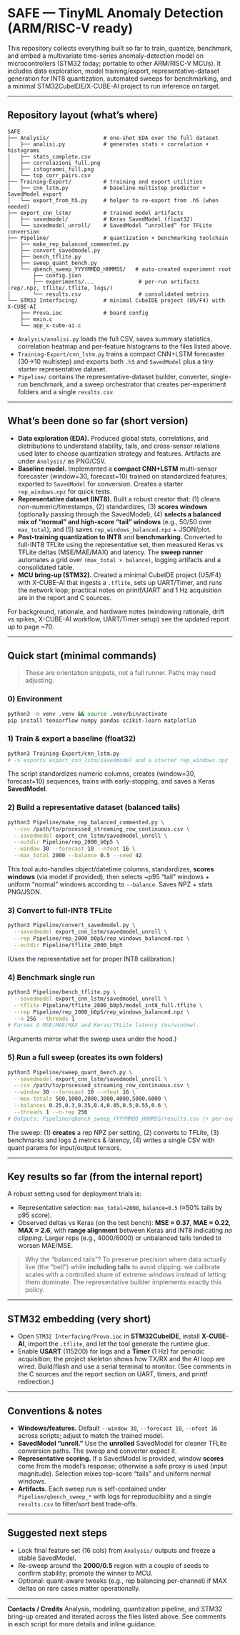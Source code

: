 # SAFE — TinyML Anomaly Detection (ARM/RISC-V ready)

This repository collects everything built so far to train, quantize, benchmark, and embed a multivariate time-series anomaly-detection model on microcontrollers (STM32 today; portable to other ARM/RISC-V MCUs). It includes data exploration, model training/export, representative-dataset generation for INT8 quantization, automated sweeps for benchmarking, and a minimal STM32CubeIDE/X-CUBE-AI project to run inference on target.

---

## Repository layout (what’s where)

```
SAFE
├── Analysis/                 # one-shot EDA over the full dataset
│   ├── analisi.py            # generates stats + correlation + histograms
│   ├── stats_completo.csv
│   ├── correlazioni_full.png
│   ├── istogrammi_full.png
│   └── top_corr_pairs.csv
├── Training-Export/          # training and export utilities
│   ├── cnn_lstm.py           # baseline multistep predictor + SavedModel export
│   └── export_from_h5.py     # helper to re-export from .h5 (when needed)
├── export_cnn_lstm/          # trained model artifacts
│   ├── savedmodel/           # Keras SavedModel (float32)
│   └── savedmodel_unroll/    # SavedModel “unrolled” for TFLite conversion
├── Pipeline/                 # quantization + benchmarking toolchain
│   ├── make_rep_balanced_commented.py
│   ├── convert_savedmodel.py
│   ├── bench_tflite.py
│   ├── sweep_quant_bench.py
│   └── qbench_sweep_YYYYMMDD_HHMMSS/   # auto-created experiment root
│       ├── config.json
│       ├── experiments/...              # per-run artifacts (rep/.npz, tflite/.tflite, logs/)
│       └── results.csv                  # consolidated metrics
└── STM32 Interfacing/        # minimal CubeIDE project (U5/F4) with X-CUBE-AI
    ├── Prova.ioc             # board config
    ├── main.c
    └── app_x-cube-ai.c
```

* `Analysis/analisi.py` loads the full CSV, saves summary statistics, correlation heatmap and per-feature histograms to the files listed above. 
* `Training-Export/cnn_lstm.py` trains a compact CNN+LSTM forecaster (30→10 multistep) and exports both `.h5` and `SavedModel` plus a tiny starter representative dataset. 
* `Pipeline/` contains the representative-dataset builder, converter, single-run benchmark, and a sweep orchestrator that creates per-experiment folders and a single `results.csv`. 

---

## What’s been done so far (short version)

* **Data exploration (EDA).** Produced global stats, correlations, and distributions to understand stability, tails, and cross-sensor relations used later to choose quantization strategy and features. Artifacts are under `Analysis/` as PNG/CSV. 
* **Baseline model.** Implemented a **compact CNN+LSTM** multi-sensor forecaster (window=30, forecast=10) trained on standardized features; exported to `SavedModel` for conversion. Creates a starter `rep_windows.npz` for quick tests. 
* **Representative dataset (INT8).** Built a robust creator that: (1) cleans non-numeric/timestamps, (2) standardizes, (3) **scores windows** (optionally passing through the SavedModel), (4) **selects a balanced mix of “normal” and high-score “tail” windows** (e.g., 50/50 over `max_total`), and (5) saves `rep_windows_balanced.npz` + JSON/plot. 
* **Post-training quantization to INT8** and **benchmarking.** Converted to full-INT8 TFLite using the representative set, then measured Keras vs TFLite deltas (MSE/MAE/MAX) and latency. The **sweep runner** automates a grid over `(max_total × balance)`, logging artifacts and a consolidated table. 
* **MCU bring-up (STM32).** Created a minimal CubeIDE project (U5/F4) with X-CUBE-AI that ingests a `.tflite`, sets up UART/Timer, and runs the network loop; practical notes on printf/UART and 1 Hz acquisition are in the report and C sources.

For background, rationale, and hardware notes (windowing rationale, drift vs spikes, X-CUBE-AI workflow, UART/Timer setup) see the updated report up to page ~70. 

---

## Quick start (minimal commands)

> These are orientation snippets, not a full runner. Paths may need adjusting.

### 0) Environment

```bash
python3 -m venv .venv && source .venv/bin/activate
pip install tensorflow numpy pandas scikit-learn matplotlib
```

### 1) Train & export a baseline (float32)

```bash
python3 Training-Export/cnn_lstm.py
# -> exports export_cnn_lstm/savedmodel and a starter rep_windows.npz
```

The script standardizes numeric columns, creates (window=30, forecast=10) sequences, trains with early-stopping, and saves a Keras **SavedModel**. 

### 2) Build a representative dataset (balanced tails)

```bash
python3 Pipeline/make_rep_balanced_commented.py \
  --csv /path/to/processed_streaming_row_continuous.csv \
  --savedmodel export_cnn_lstm/savedmodel_unroll \
  --outdir Pipeline/rep_2000_b0p5 \
  --window 30 --forecast 10 --nfeat 16 \
  --max_total 2000 --balance 0.5 --seed 42
```

This tool auto-handles object/datetime columns, standardizes, **scores windows** (via model if provided), then selects ~p95 “tail” windows + uniform “normal” windows according to `--balance`. Saves NPZ + stats PNG/JSON. 

### 3) Convert to full-INT8 TFLite

```bash
python3 Pipeline/convert_savedmodel.py \
  --savedmodel export_cnn_lstm/savedmodel_unroll \
  --rep Pipeline/rep_2000_b0p5/rep_windows_balanced.npz \
  --outdir Pipeline/tflite_2000_b0p5
```

(Uses the representative set for proper INT8 calibration.)

### 4) Benchmark single run

```bash
python3 Pipeline/bench_tflite.py \
  --savedmodel export_cnn_lstm/savedmodel_unroll \
  --tflite Pipeline/tflite_2000_b0p5/model_int8_full.tflite \
  --rep Pipeline/rep_2000_b0p5/rep_windows_balanced.npz \
  --n 256 --threads 1
# Parses Δ MSE/MAE/MAX and Keras/TFLite latency (ms/window).
```

(Arguments mirror what the sweep uses under the hood.) 

### 5) Run a full sweep (creates its own folders)

```bash
python3 Pipeline/sweep_quant_bench.py \
  --savedmodel export_cnn_lstm/savedmodel_unroll \
  --csv /path/to/processed_streaming_row_continuous.csv \
  --window 30 --forecast 10 --nfeat 16 \
  --max-totals 500,1000,2000,3000,4000,5000,6000 \
  --balances 0.25,0.3,0.35,0.4,0.45,0.5,0.55,0.6 \
  --threads 1 --n-rep 256
# Outputs: Pipeline/qbench_sweep_YYYYMMDD_HHMMSS/results.csv (+ per-experiment artifacts)
```

The sweep: (1) **creates** a rep NPZ per setting, (2) converts to TFLite, (3) benchmarks and logs Δ metrics & latency, (4) writes a single CSV with quant params for input/output tensors. 

---

## Key results so far (from the internal report)

A robust setting used for deployment trials is:

* Representative selection: `max_total=2000`, `balance=0.5` (≈50% tails by p95 score).
* Observed deltas vs Keras (on the test bench): **MSE ≈ 0.37**, **MAE ≈ 0.22**, **MAX ≈ 2.6**, with **range alignment** between Keras and INT8 indicating *no clipping*. Larger reps (e.g., 4000/6000) or unbalanced tails tended to worsen MAE/MSE. 

> Why the “balanced tails”? To preserve precision where data actually live (the “bell”) while **including tails** to avoid clipping: we calibrate scales with a controlled share of extreme windows instead of letting them dominate. The representative builder implements exactly this policy. 

---

## STM32 embedding (very short)

* Open `STM32 Interfacing/Prova.ioc` in **STM32CubeIDE**, install **X-CUBE-AI**, import the `.tflite`, and let the tool generate the runtime glue.
* Enable **USART** (115200) for logs and a **Timer** (1 Hz) for periodic acquisition; the project skeleton shows how TX/RX and the AI loop are wired. Build/flash and use a serial terminal to monitor. (See comments in the C sources and the report section on UART, timers, and printf redirection.) 

---

## Conventions & notes

* **Windows/features.** Default `--window 30`, `--forecast 10`, `--nfeat 16` across scripts; adjust to match the trained model. 
* **SavedModel “unroll.”** Use the **unrolled** SavedModel for cleaner TFLite conversion paths. The sweep and converter expect it. 
* **Representative scoring.** If a SavedModel is provided, window **scores** come from the model’s response; otherwise a safe proxy is used (input magnitude). Selection mixes top-score “tails” and uniform normal windows. 
* **Artifacts.** Each sweep run is self-contained under `Pipeline/qbench_sweep_*` with logs for reproducibility and a single `results.csv` to filter/sort best trade-offs. 

---

## Suggested next steps

* Lock final feature set (16 cols) from `Analysis/` outputs and freeze a stable SavedModel. 
* Re-sweep around the **2000/0.5** region with a couple of seeds to confirm stability; promote the winner to MCU. 
* Optional: quant-aware tweaks (e.g., rep balancing per-channel) if MAX deltas on rare cases matter operationally. 

---

**Contacts / Credits**
Analysis, modeling, quantization pipeline, and STM32 bring-up created and iterated across the files listed above. See comments in each script for more details and inline guidance.
